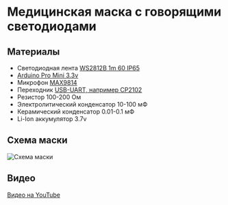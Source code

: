 # Медицинская маска с говорящими светодиодами


## Материалы

* Светодиодная лента [WS2812B 1m 60 IP65](https://aliexpress.ru/item/2036819167.html)
* [Arduino Pro Mini 3.3v](https://aliexpress.ru/item/32966475348.html)
* Микрофон [MAX9814](https://aliexpress.ru/item/32660519341.html)
* Переходник [USB-UART, например CP2102](https://aliexpress.ru/item/32480350871.html)
* Резистор 100-200 Ом
* Электролитический конденсатор 10-100 мФ
* Керамический конденсатор 0.01-0.1 мФ
* Li-Ion аккумулятор 3.7v

## Схема маски
![Схема маски](https://github.com/alxks/ledmask/blob/master/ledmask.jpg)

## Видео
[Видео на YouTube](https://www.youtube.com/watch?v=H2TMpz6suMY)
